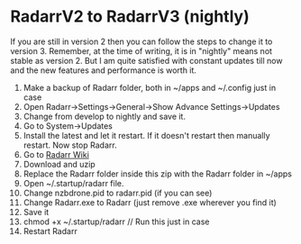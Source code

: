 # RadarrV2 to RadarrV3 (nightly) 

If you are still in version 2 then you can follow the steps to change it to version 3. Remember, at the time of writing, it is in "nightly" means not stable as version 2. But I am quite satisfied with constant updates till now and the new features and performance is worth it.

1. Make a backup of Radarr folder, both in ~/apps and ~/.config just in case
2. Open Radarr->Settings->General->Show Advance Settings->Updates
3. Change from develop to nightly and save it.
4. Go to System->Updates
5. Install the latest and let it restart. If it doesn't restart then manually restart. Now stop Radarr.
6. Go to [Radarr Wiki](https://github.com/Radarr/Radarr/wiki/Health-checks#update-to-net-core-version)
7. Download and uzip
8. Replace the Radarr folder inside this zip with the Radarr folder in ~/apps
9. Open ~/.startup/radarr file.
10. Change nzbdrone.pid to radarr.pid (if you can see)
11. Change Radarr.exe to Radarr (just remove .exe wherever you find it) 
12. Save it 
13. chmod +x ~/.startup/radarr    // Run this just in case
14. Restart Radarr